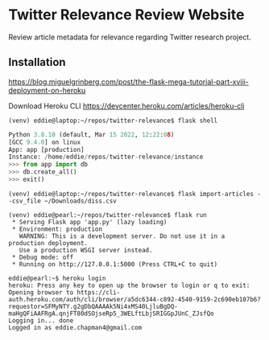 # Twitter Relevance Review Website

Review article metadata for relevance regarding Twitter research project. 

## Installation

https://blog.miguelgrinberg.com/post/the-flask-mega-tutorial-part-xviii-deployment-on-heroku

Download Heroku CLI https://devcenter.heroku.com/articles/heroku-cli

```console
(venv) eddie@laptop:~/repos/twitter-relevance$ flask shell
```

```python
Python 3.8.10 (default, Mar 15 2022, 12:22:08) 
[GCC 9.4.0] on linux
App: app [production]
Instance: /home/eddie/repos/twitter-relevance/instance
>>> from app import db
>>> db.create_all()
>>> exit()
```

```console
(venv) eddie@laptop:~/repos/twitter-relevance$ flask import-articles --csv_file ~/Downloads/diss.csv 
```

```
(venv) eddie@pearl:~/repos/twitter-relevance$ flask run
 * Serving Flask app 'app.py' (lazy loading)
 * Environment: production
   WARNING: This is a development server. Do not use it in a production deployment.
   Use a production WSGI server instead.
 * Debug mode: off
 * Running on http://127.0.0.1:5000 (Press CTRL+C to quit)
```

```
eddie@pearl:~$ heroku login
heroku: Press any key to open up the browser to login or q to exit:
Opening browser to https://cli-auth.heroku.com/auth/cli/browser/a5dc6344-c892-4540-9159-2c690eb107b6?requestor=SFMyNTY.g2gDbQAAAAk5Ni4xMS40LjluBgDQ-maHgQFiAAFRgA.qnjFT80dSOjseRp5_3WELftLbjSRIGGpJUnC_ZJsfQo
Logging in... done
Logged in as eddie.chapman4@gmail.com
```